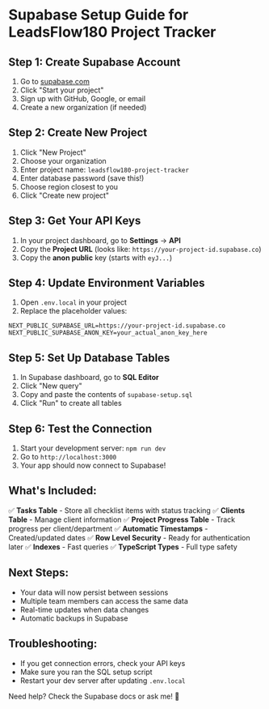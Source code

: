 # Supabase Setup Guide for LeadsFlow180 Project Tracker

## Step 1: Create Supabase Account
1. Go to [supabase.com](https://supabase.com)
2. Click "Start your project" 
3. Sign up with GitHub, Google, or email
4. Create a new organization (if needed)

## Step 2: Create New Project
1. Click "New Project"
2. Choose your organization
3. Enter project name: `leadsflow180-project-tracker`
4. Enter database password (save this!)
5. Choose region closest to you
6. Click "Create new project"

## Step 3: Get Your API Keys
1. In your project dashboard, go to **Settings** → **API**
2. Copy the **Project URL** (looks like: `https://your-project-id.supabase.co`)
3. Copy the **anon public** key (starts with `eyJ...`)

## Step 4: Update Environment Variables
1. Open `.env.local` in your project
2. Replace the placeholder values:
```
NEXT_PUBLIC_SUPABASE_URL=https://your-project-id.supabase.co
NEXT_PUBLIC_SUPABASE_ANON_KEY=your_actual_anon_key_here
```

## Step 5: Set Up Database Tables
1. In Supabase dashboard, go to **SQL Editor**
2. Click "New query"
3. Copy and paste the contents of `supabase-setup.sql`
4. Click "Run" to create all tables

## Step 6: Test the Connection
1. Start your development server: `npm run dev`
2. Go to `http://localhost:3000`
3. Your app should now connect to Supabase!

## What's Included:
✅ **Tasks Table** - Store all checklist items with status tracking
✅ **Clients Table** - Manage client information
✅ **Project Progress Table** - Track progress per client/department
✅ **Automatic Timestamps** - Created/updated dates
✅ **Row Level Security** - Ready for authentication later
✅ **Indexes** - Fast queries
✅ **TypeScript Types** - Full type safety

## Next Steps:
- Your data will now persist between sessions
- Multiple team members can access the same data
- Real-time updates when data changes
- Automatic backups in Supabase

## Troubleshooting:
- If you get connection errors, check your API keys
- Make sure you ran the SQL setup script
- Restart your dev server after updating `.env.local`

Need help? Check the Supabase docs or ask me! 🚀 